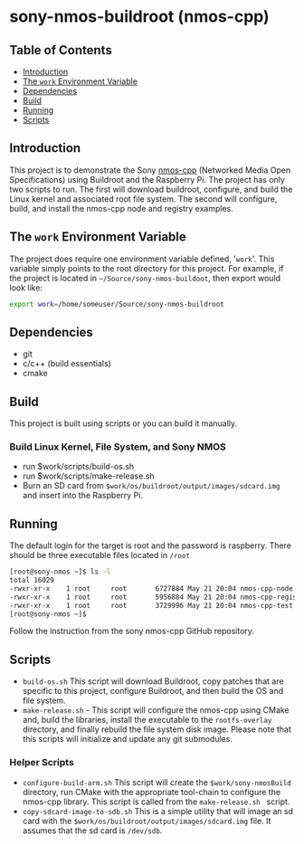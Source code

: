 # sony-nmos-buildroot (nmos-cpp)

## Table of Contents

- [Introduction](#introduction)
- [The `work` Environment Variable](#the-work-environment-variable)
- [Dependencies](#dependencies)
- [Build](#build)
- [Running](#running)
- [Scripts](#scripts)

## Introduction

This project is to demonstrate the Sony [nmos-cpp](https://github.com/sony/nmos-cpp) (Networked Media Open Specifications) using Buildroot and the Raspberry Pi. The project has only two scripts to run. The first will download buildroot, configure, and build the Linux kernel and associated root file system. The second will configure, build, and install the nmos-cpp node and registry examples.

## The `work` Environment Variable

The project does require one environment variable defined, '`work`'. This variable simply points to the root directory for this project. For example, if the project is located in `~/Source/sony-nmos-buildoot`, then export would look like:

```bash
export work=/home/someuser/Source/sony-nmos-buildroot
```

## Dependencies

- git
- c/c++ (build essentials)
- cmake

## Build

This project is built using scripts or you can build it manually. 

### Build Linux Kernel, File System, and Sony NMOS

- run $work/scripts/build-os.sh
- run $work/scripts/make-release.sh
- Burn an SD card from `$work/os/buildroot/output/images/sdcard.img` and insert into the Raspberry Pi.

## Running

The default login for the target is root and the password is raspberry. There should be three executable files located in `/root`

```bash
[root@sony-nmos ~]$ ls -l
total 16029
-rwxr-xr-x    1 root     root       6727884 May 21 20:04 nmos-cpp-node
-rwxr-xr-x    1 root     root       5956884 May 21 20:04 nmos-cpp-registry
-rwxr-xr-x    1 root     root       3729996 May 21 20:04 nmos-cpp-test
[root@sony-nmos ~]$ 
```

Follow the instruction from the sony nmos-cpp GitHub repository.

## Scripts

- `build-os.sh` This script will download Buildroot, copy patches that are specific to this project, configure Buildroot, and then build the OS and file system.
- `make-release.sh` - This script will configure the nmos-cpp using CMake and, build the libraries, install the executable to the `rootfs-overlay` directory, and finally rebuild the file system disk image. Please note that this scripts will initialize and update any git submodules.

### Helper Scripts

- `configure-build-arm.sh` This script will create the `$work/sony-nmosBuild` directory, run CMake with the appropriate tool-chain to configure the nmos-cpp library. This script is called from the `make-release.sh ` script.
- `copy-sdcard-image-to-sdb.sh` This is a simple utility that will image an sd card with the `$work/os/buildroot/output/images/sdcard.img` file. It assumes that the sd card is `/dev/sdb`.
